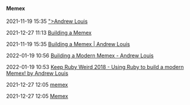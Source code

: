 ####  Memex

2021-11-19 15:35 [&quot;&gt;Andrew Louis](https://hyfen.net/)

2021-12-27 11:13 [Building a Memex](https://adrian-philipp.com/notes/building-a-memex/)

2021-11-19 15:35 [Building a Memex | Andrew Louis](https://hyfen.net/memex/)

2022-01-19 10:56 [Building a Modern Memex - Andrew Louis](https://m.youtube.com/watch?v=K0WU02flF_E)

2022-01-19 10:53 [Keep Ruby Weird 2018 - Using Ruby to build a modern Memex! by Andrew Louis](https://m.youtube.com/watch?v=NTG5UMSQR8E)

2021-12-27 12:05 [memex](https://github.com/dylan-mitchell/memex)

2021-12-27 12:05 [Memex](https://github.com/WorldBrain/Memex)



